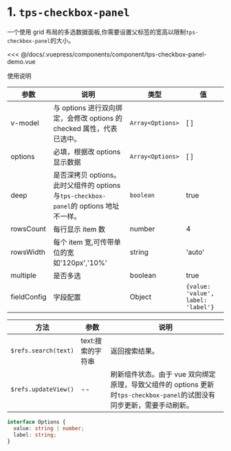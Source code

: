 # 1. `tps-checkbox-panel`

一个使用 grid 布局的多选数据面板,你需要设置父标签的宽高以限制`tps-checkbox-panel`的大小。

<template> 
<my-container> 
<component-tps-checkbox-panel-demo></component-tps-checkbox-panel-demo> 
</my-container>
</template>

<<< @/docs/.vuepress/components/component/tps-checkbox-panel-demo.vue

使用说明

| 参数 | 说明 | 类型 | 值 |
| --- | --- | --- | --- |
| v-model | 与 options 进行双向绑定，会修改 options 的 checked 属性，代表已选中。 | `Array<Options>` | [ ] |
| options | 必填，根据改 options 显示数据 | `Array<Options>` | [ ] |
| deep | 是否深拷贝 options。此时父组件的 options 与`tps-checkbox-panel`的 options 地址不一样。 | `boolean` | true |
| rowsCount | 每行显示 item 数 | number | 4 |
| rowsWidth | 每个 item 宽,可传带单位的宽如'120px','10%' | string | 'auto' |
| multiple | 是否多选 | boolean | true |
| fieldConfig | 字段配置 | Object | `{value: 'value', label: 'label'} ` |

| 方法 | 参数 | 说明 |
| --- | --- | --- |
| `$refs.search(text)` | text:搜索的字符串 | 返回搜索结果。 |
| `$refs.updateView()` | -- | 刷新组件状态。由于 vue 双向绑定原理，导致父组件的 options 更新时`tps-checkbox-panel`的试图没有同步更新，需要手动刷新。 |

```ts
interface Options {
  value: string | number;
  label: string;
}
```
